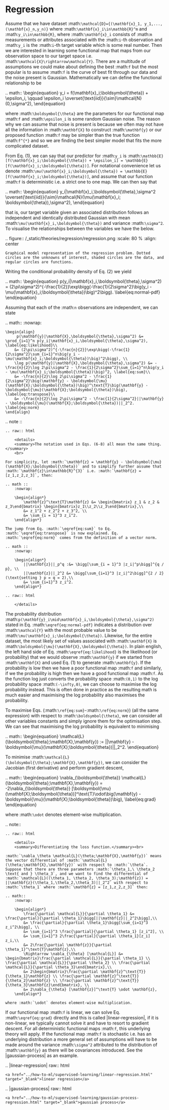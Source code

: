 Regression
==================

Assume that we have dataset :math:`\mathcal{D}={(\mathbf{x}_1, y_1,...,(\mathbf{x}_n,y_n)}` where :math:`\mathbf{x}_i\in\mathbb{R}^m` and :math:`y_i\in\mathbb{R}`, where :math:`\mathbf{x}_i` consists of :math:`m` measurements or attributes associated with the :math:`i`-th observation and :math:`y_i` is the :math:`i`-th target variable which is some real number. Then we are interested in learning some functional map that maps from our observation space to our target space i.e. :math:`\mathcal{X}\rightarrow\mathcal{Y}`. There are a multitude of assumptions we could make about defining the best :math:`f` but the most popular is to assume :math:`f` is the curve of best fit through our data and the noise present is Gaussian. Mathematically we can define the functional relationship to be

.. math::
    \begin{equation}
        y_i = f(\mathbf{x}_i;\boldsymbol{\theta}) + \epsilon_i, \qquad \epsilon_i \overset{\text{iid}}{\sim}\mathcal{N}(0,\sigma^2),
    \end{equation}


where :math:`\boldsymbol{\theta}` are the parameters for our functional map :math:`f` and :math:`\epsilon_i` is some random Gaussian noise. The reason why we can assume that noise is present is because we often may not have all the information in :math:`\mathbf{X}` to construct :math:`\mathbf{y}` or our proposed function :math:`f` may be simpler than the true function :math:`f^{*}` and so we are finding the best simpler model that fits the more complicated dataset.

From Eq. (1), we can say that our predictor for :math:`y_i` is :math:`\mathbb{E}[f(\mathbf{x}_i;\boldsymbol{\theta}) + \epsilon_i] = \mathbb{E}[f(\mathbf{x}_i;\boldsymbol{\theta})]`. For notational convenience let us denote :math:`\mu(\mathbf{x}_i;\boldsymbol{\theta}) = \mathbb{E}[f(\mathbf{x}_i;\boldsymbol{\theta})]`, and assume that our function :math:`f` is deterministic i.e. a strict one to one map. We can then say that

.. math::
    \begin{equation}
        y_i|\mathbf{x}_i,\boldsymbol{\theta},\sigma^2 \overset{\text{iid}}{\sim}\mathcal{N}(\mu(\mathbf{x}_i; \boldsymbol{\theta}),\sigma^2),
    \end{equation}

that is, our target variable given an associated distribution follows an independent and identically distributed Gaussian with mean :math:`\mu(\mathbf{x}_i,\boldsymbol{\theta})` and variance :math:`\sigma^2`. To visualise the relationships between the variables we have the below.


.. figure:: /_static/theories/regression/regression.png
    :scale: 80 %
    :align: center
    
    Graphical model representation of the regression problem. Dotted circles are the unknowns of interest, shaded circles are the data, and regular circles are functions.

Writing the conditional probability density of Eq. (2) we yield

.. math::
    \begin{equation}
        p(y_i|\mathbf{x}_i,\boldsymbol{\theta},\sigma^2) = (2\pi\sigma^2)^{-\frac{1}{2}}\exp\bigg(-\frac{1}{2\sigma^2}\big(y_i - \mu(\mathbf{x}_i;\boldsymbol{\theta})\big)^2\bigg). \label{eq:normal-pdf}
    \end{equation}

Assuming that each of the :math:`n` observations are independent, we can state

.. math::
    :nowrap:
        
    \begin{align}
         p(\mathbf{y}|\mathbf{X},\boldsymbol{\theta},\sigma^2) &= \prod_{i=1}^n p(y_i|\mathbf{x}_i,\boldsymbol{\theta},\sigma^2), \label{eq:likelihood}\\
        &= (2\pi\sigma^2)^{-\frac{n}{2}}\exp\bigg(-\frac{1}{2\sigma^2}\sum_{i=1}^n\big(y_i - \mu(\mathbf{x}_i;\boldsymbol{\theta})\big)^2\bigg), \\
        \log p(\mathbf{y}|\mathbf{X},\boldsymbol{\theta},\sigma^2) &= -\frac{n}{2}\log 2\pi\sigma^2 - \frac{1}{2\sigma^2}\sum_{i=1}^n\big(y_i - \mu(\mathbf{x}_i;\boldsymbol{\theta})\big)^2, \label{eq:sum}\\
        &= -\frac{n}{2}\log 2\pi\sigma^2 - \frac{1}{2\sigma^2}\big(\mathbf{y} - \boldsymbol{\mu}(\mathbf{X};\boldsymbol{\theta})\big)^\text{T}\big(\mathbf{y} - \boldsymbol{\mu}(\mathbf{X};\boldsymbol{\theta})\big),  \label{eq:transpose}\\
        &= -\frac{n}{2}\log 2\pi\sigma^2 - \frac{1}{2\sigma^2}||\mathbf{y} - \boldsymbol{\mu}(\mathbf{X};\boldsymbol{\theta})||_2^2. \label{eq:norm}
    \end{align}

.. note ::
    
    .. raw:: html
    
        <details>
        <summary>The notation used in Eqs. (6-8) all mean the same thing.</summary>
        <br>

    For simplicity, let :math:`\mathbf{z} = \mathbf{y} - \boldsymbol{\mu}(\mathbf{X};\boldsymbol{\theta})` and to simplify further assume that :math:`\mathbf{z}\in\mathbb{R}^{3}` i.e. :math:`\mathbf{z} = [z_1,z_2,z_3]`, then:
    
    .. math ::
        :nowrap:

        \begin{align*}
            \mathbf{z}^\text{T}\mathbf{z} &= \begin{bmatrix} z_1 & z_2 & z_3\end{bmatrix} \begin{bmatrix}z_1\\z_2\\z_3\end{bmatrix},\\
            &= z_1^2 + z_2^2 + z_3^2, \\
            &= \sum_{i = 1}^3 z_i^2.
        \end{align*}
    
    The jump from Eq. :math:`\eqref{eq:sum}` to Eq. :math:`\eqref{eq:transpose}` is now explained. Eq. :math:`\eqref{eq:norm}` comes from the definition of a vector norm.

    .. math ::
        :nowrap:
    
        \begin{align*}
            ||\mathbf{z}||_p^q :&= \bigg[\sum_{i = 1}^3 |z_i|^p\bigg]^{q / p}, \\
            ||\mathbf{z}||_2^2 &= \bigg[\sum_{i=1}^3 |z_i|^2\bigg]^{2 / 2} (\text{setting } p = q = 2),\\
            &= \sum_{i=1}^3 z_i^2.
        \end{align*}

    .. raw:: html

        </details>


The probability distribution :math:`p(\mathbf{y}_i\mid\mathbf{x}_i,\boldsymbol{\theta},\sigma^2)` stated in Eq. :math:`\eqref{eq:normal-pdf}` indicates a distribution over :math:`\mathcal{Y}` with the most probable value to be :math:`\mu(\mathbf{x}_i;\boldsymbol{\theta})`. Likewise, for the entire dataset, the most likely set of values associated with :math:`\mathbf{X}` is :math:`\boldsymbol{\mu}(\mathbf{X},\boldsymbol{\theta})`. In plain english, the left hand side of Eq. :math:`\eqref{eq:likelihood}` is the likelihood (or probability) that we would observe :math:`\mathbf{y}` if we started from :math:`\mathbf{X}` and used Eq. (1) to generate :math:`\mathbf{y}`. If the probability is low then we have a poor functional map :math:`f` and similarly, if we the probability is high then we have a good functional map :math:`f`. As the function log just converts the probability space :math:`(0,1)` to the log probability space :math:`(-\infty,0)`, we can choose to maximise the log probability instead. This is often done in practice as the resulting math is much easier and maximising the log probability also maximises the probability.

To maximise Eqs. (:math:`\ref{eq:sum}`-:math:`\ref{eq:norm}`) (all the same expression) with respect to :math:`\boldsymbol{\theta}`, we can consider all other variables constants and simply ignore them for the optimisation step. We can see that maximising the log probability is equivalent to minimising

.. math::
    \begin{equation}
        \mathcal{L}(\boldsymbol{\theta};\mathbf{X},\mathbf{y}) := ||\mathbf{y} - \boldsymbol{\mu}(\mathbf{X};\boldsymbol{\theta})||_2^2.
    \end{equation}

To minimise :math:`\mathcal{L}(\boldsymbol{\theta};\mathbf{X},\mathbf{y})`, we can consider the Jacobian (first derivative) and perform gradient descent,

.. math::
    \begin{equation}
        \nabla_{\boldsymbol{\theta}} \mathcal{L}(\boldsymbol{\theta};\mathbf{X},\mathbf{y}) = -2\nabla_{\boldsymbol{\theta}} [\boldsymbol{\mu}(\mathbf{X};\boldsymbol{\theta})]^\text{T}\odot\big(\mathbf{y} - \boldsymbol{\mu}(\mathbf{X};\boldsymbol{\theta})\big), \label{eq:grad}
    \end{equation}

where :math:`\odot` denotes element-wise multiplication.

.. note::
    
    .. raw:: html
        
        <details>
        <summary>Differentiating the loss function.</summary><br>

    :math:`\nabla_\theta \mathcal{L}(\theta;\mathbf{X},\mathbf{y})` means the vector differential of :math:`\mathcal{L}(\theta;\mathbf{X},\mathbf{y})` with respect to :math:`\theta`. Suppose that there are three parameters :math:`\theta_1,\ \theta_2 \text{ and } \theta_3`, and we want to find the differential of :math:`\mathcal{L}((\theta_1, \theta_2, \theta_3);\mathbf{z}) = ||\mathbf{z}(\theta_1,\theta_2,\theta_3)||_2^2` with respect to :math:`\theta_1` where :math:`\mathbf{z} = [z_1,z_2,z_3]` then:

    .. math::
        :nowrap:

        \begin{align*}
            \frac{\partial \mathcal{L}}{\partial \theta_1} &= \frac{\partial}{\partial \theta_1}\bigg[||\mathbf{z}||_2^2\bigg],\\
            &= \frac{\partial}{\partial \theta_1}\bigg[\sum_{i=1}^3 z_i^2\bigg], \\
            &= \sum_{i=1}^3 \frac{\partial}{\partial \theta_1} [z_i^2], \\
            &= \sum_{i=1}^3 2\frac{\partial}{\partial \theta_1}[z_i] z_i,\\
            &= 2\frac{\partial \mathbf{z}}{\partial \theta_1}^\text{T}\mathbf{z},\\
            \Rightarrow \nabla_{\theta} [\mathcal{L}] &= \begin{bmatrix}\frac{\partial \mathcal{L}}{\partial \theta_1} \\ \frac{\partial \mathcal{L}}{\partial \theta_2} \\ \frac{\partial \mathcal{L}}{\partial \theta_3}\end{bmatrix},\\
            &= 2\begin{bmatrix}\frac{\partial \mathbf{z}^\text{T}}{\theta_1}\mathbf{z} \\ \frac{\partial \mathbf{z}^\text{T}}{\theta_2}\mathbf{z} \\ \frac{\partial \mathbf{z}^\text{T}}{\theta_3}\mathbf{z}\end{bmatrix}, \\
            &= 2\nabla_{\theta} [\mathbf{z}]^\text{T} \odot \mathbf{z},
        \end{align*}

    where :math:`\odot` denotes element-wise multiplication.

If our functional map :math:`f` is linear, we can solve Eq. :math:`\eqref{eq:grad}` directly and this is called |linear-regression|, if it is non-linear, we typically cannot solve it and have to resort to gradient descent. For all deterministic functional maps :math:`f`, this underlying theory will apply. If the functional map :math:`f` is stochastic i.e. has an underlying distribution a more general set of assumptions will have to be made around the variance :math:`\sigma^2` attributed to the distribution of :math:`\mathbf{y}` as there will be covariances introduced. See the |gaussian-process| as an example.

.. |linear-regression| raw:: html

    <a href="../how-to-ml/supervised-learning/linear-regression.html" target="_blank">linear regression</a>

.. |gaussian-process| raw:: html

    <a href="../how-to-ml/supervised-learning/gaussian-process-regression.html" target="_blank">gaussian process</a>



